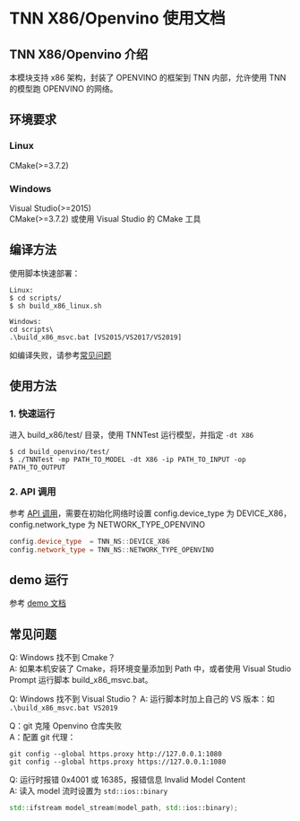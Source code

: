 # TNN X86/Openvino 使用文档
## TNN X86/Openvino 介绍
本模块支持 x86 架构，封装了 OPENVINO 的框架到 TNN 内部，允许使用 TNN 的模型跑 OPENVINO 的网络。

## 环境要求
### Linux
CMake(>=3.7.2)
### Windows
Visual Studio(>=2015) <br>
CMake(>=3.7.2) 或使用 Visual Studio 的 CMake 工具
## 编译方法
    
使用脚本快速部署：
```
Linux:
$ cd scripts/
$ sh build_x86_linux.sh

Windows:
cd scripts\
.\build_x86_msvc.bat [VS2015/VS2017/VS2019]
```  
如编译失败，请参考[常见问题](#常见问题)


<!-- ### 2. 手动编译
#### Linux
建议从 github 代码上手动编译安装 openvino (commit 9df6a8f)，并修改文件将其编译成静态版本，具体编译方法可参考脚本 scripts/build_openvino.sh
安装完成后参照编译脚本将 ```inference_engine``` 和 ```ngraph``` 的 ```include``` 及 ```lib``` 文件放入 ```source/tnn/network/openvino/thirdparty``` 目录，具体要求的文件及目录如下：<br/>
```
source/tnn/network/openvino/thirdparty/openvino/lib 需要的文件
libinference_engine.a
libinference_engine_legacy.a
libinference_engine_transformations.a
libinference_engine_lp_transformations.a
libMKLDNNPlugin.so
libngraph.a
libpugixml.a

source/tnn/network/openvino/thirdparty/openvino/ 需要的文件
openvino_install_path/deployment_tools/inference_engine/include

source/tnn/network/openvino/thirdparty/ngraph 需要的文件
openvino_install_path/deployment_tools/ngraph/include

TNN build 目录下需要的文件
plugins.xml
```
文件放置完成后，使用如下命令编译
```
cmake .. \
    -DTNN_OPENIVNO_ENABLE=ON \
    -DTNN_X86_ENABLE=ON \
    -DTNN_TEST_ENABLE=ON 

make -j4
```

#### Windows
环境要求：Visual Studio 开发环境（VS2019）<br>
建议从 github 代码上手动编译安装 openvino (commit 9df6a8f)，并修改文件将其编译成静态版本，具体编译方法可参考脚本 scripts/build_openvino.bat
安装完成后参照编译脚本将 ```inference_engine``` 和 ```ngraph``` 的 ```include``` 及 ```lib``` 文件放入 ```source/tnn/network/openvino/thirdparty``` 目录，具体要求的文件及目录如下：<br/>
```
source/tnn/network/openvino/thirdparty/openvino/lib 需要的文件
inference_engine.lib
inference_engine_legacy.lib
inference_engine_transformations.lib
inference_engine_lp_transformations.lib
MKLDNNPlugin.lib
ngraph.lib
pugixml.lib

source/tnn/network/openvino/thirdparty/openvino/ 需要的文件
openvino_install_path/deployment_tools/inference_engine/include

source/tnn/network/openvino/thirdparty/ngraph 需要的文件
openvino_install_path/deployment_tools/ngraph/include

运行需要的文件
plugins.xml MKLDNNPlugin.dll
```
文件放置完成后，使用如下命令编译
```
cmake .. ^
    -G "Visual Studio 16 2019" -A x64 ^
    -DCMAKE_BUILD_TYPE=Release ^
    -DCMAKE_SYSTEM_NAME=Windows ^
    -DTNN_TEST_ENABLE=ON ^
    -DINTTYPES_FORMAT=C99 ^
    -DTNN_OPENVINO_ENABLE=ON ^
    -DTNN_X86_ENABLE=ON ^

cmake --build . --config Release
``` -->

## 使用方法
### 1.  快速运行
进入 build_x86/test/ 目录，使用 TNNTest 运行模型，并指定 ```-dt X86```
```
$ cd build_openvino/test/
$ ./TNNTest -mp PATH_TO_MODEL -dt X86 -ip PATH_TO_INPUT -op PATH_TO_OUTPUT
```
### 2.  API 调用
参考 [API 调用](api.md)，需要在初始化网络时设置 config.device_type 为 DEVICE_X86，config.network_type 为 NETWORK_TYPE_OPENVINO
```cpp
config.device_type  = TNN_NS::DEVICE_X86
config.network_type = TNN_NS::NETWORK_TYPE_OPENVINO
```

## demo 运行
参考 [demo 文档](demo.md)

## 常见问题
Q: Windows 找不到 Cmake？ <br>
A: 如果本机安装了 Cmake，将环境变量添加到 Path 中，或者使用 Visual Studio Prompt 运行脚本 build_x86_msvc.bat。

Q: Windows 找不到 Visual Studio？
A: 运行脚本时加上自己的 VS 版本：如 ```.\build_x86_msvc.bat VS2019```

Q：git 克隆 Openvino 仓库失败 <br>
A：配置 git 代理：
```
git config --global https.proxy http://127.0.0.1:1080
git config --global https.proxy https://127.0.0.1:1080
```

Q: 运行时报错 0x4001 或 16385，报错信息 Invalid Model Content<br>
A: 读入 model 流时设置为 ```std::ios::binary```
```cpp
std::ifstream model_stream(model_path, std::ios::binary);
```